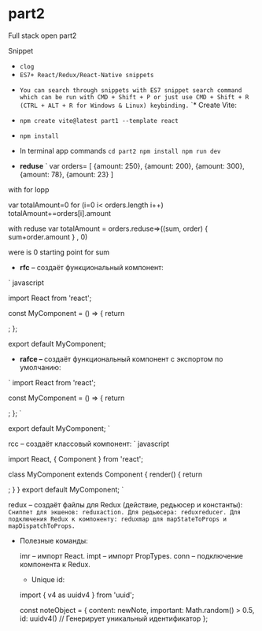 # part2
Full stack open part2

Snippet
* `clog`
* `ES7+ React/Redux/React-Native snippets`

- `
You can search through snippets with ES7 snippet search command which can be run with CMD + Shift + P or just use CMD + Shift + R (CTRL + ALT + R for Windows & Linux) keybinding.
`
`* Create Vite: 
- `npm create vite@latest part1 --template react`
- `npm install`

- In terminal app commands
`
cd part2
npm install
npm run dev
`



 * <b>reduse</b>
 `
var orders= [
    {amount: 250},
    {amount: 200},
    {amount: 300},
    {amount: 78},
    {amount: 23}
]

with for lopp 

var totalAmount=0
for (i=0 i< orders.length i++)
    totalAmount+=orders[i].amount

with reduse
var totalAmount = orders.reduse=>((sum, order) {
    sum+order.amount
} , 0)

were is 0 starting point for sum 

* <b>rfc</b> – создаёт функциональный компонент:

` javascript

import React from 'react';

const MyComponent = () => {
    return <div></div>;
};

export default MyComponent;

* <b>rafce – </b> создаёт функциональный компонент с экспортом по умолчанию:

`
import React from 'react';

const MyComponent = () => {
    return <div></div>;
};
`

export default MyComponent;
`

rcc – создаёт классовый компонент:
`
javascript

import React, { Component } from 'react';

class MyComponent extends Component {
    render() {
        return <div></div>;
    }
}
export default MyComponent;
`


redux – создаёт файлы для Redux (действие, редьюсер и константы):
`
    Сниппет для экшенов: reduxaction.
    Для редьюсера: reduxreducer.
    Для подключения Redux к компоненту: reduxmap для mapStateToProps и mapDispatchToProps.
`

* Полезные команды:

    imr – импорт React.
    impt – импорт PropTypes.
    conn – подключение компонента к Redux.


    * Unique id:

    import { v4 as uuidv4 } from 'uuid';

    const noteObject = {
    content: newNote,
    important: Math.random() > 0.5,
    id: uuidv4() // Генерирует уникальный идентификатор
    };

